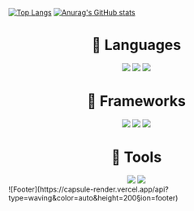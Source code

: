 [![Top Langs](https://github-readme-stats.vercel.app/api/top-langs/?username=yeseoung)](https://github.com/yeseoung/github-readme-stats)
[![Anurag's GitHub stats](https://github-readme-stats.vercel.app/api?username=yeseoung)](https://github.com/yeseoung/github-readme-stats)
<div align=center> 
<div align=center><h1>📕 Languages</h1></div>
  <img src="https://img.shields.io/badge/java-E34F26?style=for-the-badge&logo=java&logoColor=white"> 
  <img src="https://img.shields.io/badge/c-00599C?style=for-the-badge&logo=c&logoColor=white">
  <img src="https://img.shields.io/badge/python-3776AB?style=for-the-badge&logo=python&logoColor=white"> 
  <br>
 <div align=center><h1>📒 Frameworks</h1></div>
  <img src="https://img.shields.io/badge/spring-6DB33F?style=for-the-badge&logo=spring&logoColor=white"> 
  <img src="https://img.shields.io/badge/django-092E20?style=for-the-badge&logo=django&logoColor=white">
  <img src="https://img.shields.io/badge/flask-000000?style=for-the-badge&logo=flask&logoColor=white">
  <br>
 <div align=center><h1>📙 Tools</h1></div>
  <img src="https://img.shields.io/badge/github-181717?style=for-the-badge&logo=github&logoColor=white">
  <img src="https://img.shields.io/badge/git-F05032?style=for-the-badge&logo=git&logoColor=white">
</div>
![Footer](https://capsule-render.vercel.app/api?type=waving&color=auto&height=200&section=footer)
